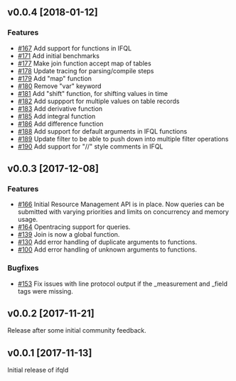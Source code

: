 ## v0.0.4 [2018-01-12]

### Features

- [#167](https://github.com/influxdata/ifql/pull/167) Add support for functions in IFQL
- [#171](https://github.com/influxdata/ifql/pull/171) Add initial benchmarks
- [#177](https://github.com/influxdata/ifql/pull/177) Make join function accept map of tables
- [#178](https://github.com/influxdata/ifql/pull/178) Update tracing for parsing/compile steps
- [#179](https://github.com/influxdata/ifql/pull/179) Add "map" function
- [#180](https://github.com/influxdata/ifql/pull/180) Remove "var" keyword
- [#181](https://github.com/influxdata/ifql/pull/181) Add "shift" function, for shifting values in time
- [#182](https://github.com/influxdata/ifql/pull/182) Add suppport for multiple values on table records
- [#183](https://github.com/influxdata/ifql/pull/183) Add derivative function
- [#185](https://github.com/influxdata/ifql/pull/185) Add integral function
- [#186](https://github.com/influxdata/ifql/pull/186) Add difference function
- [#188](https://github.com/influxdata/ifql/pull/188) Add support for default arguments in IFQL functions
- [#189](https://github.com/influxdata/ifql/pull/189) Update filter to be able to push down into multiple filter operations
- [#190](https://github.com/influxdata/ifql/pull/190) Add support for "//" style comments in IFQL

## v0.0.3 [2017-12-08]

### Features

- [#166](https://github.com/influxdata/ifql/issues/166) Initial Resource Management API is in place. Now queries can be submitted with varying priorities and limits on concurrency and memory usage.
- [#164](https://github.com/influxdata/ifql/issues/164) Opentracing support for queries.
- [#139](https://github.com/influxdata/ifql/issues/139) Join is now a global function.
- [#130](https://github.com/influxdata/ifql/issues/130) Add error handling of duplicate arguments to functions.
- [#100](https://github.com/influxdata/ifql/issues/100) Add error handling of unknown arguments to functions.

### Bugfixes

- [#153](https://github.com/influxdata/ifql/issues/153) Fix issues with line protocol output if the _measurement and _field tags were missing.

## v0.0.2 [2017-11-21]

Release after some initial community feedback.

## v0.0.1 [2017-11-13]
Initial release of ifqld
